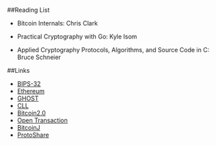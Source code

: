 ##Reading List

* Bitcoin Internals: Chris Clark

* Practical Cryptography with Go: Kyle Isom
 
* Applied Cryptography Protocols, Algorithms, and Source Code in C: Bruce Schneier

##Links

* [BIPS-32](https://github.com/bitcoin/bips/blob/master/bip-0032.mediawiki)
* [Ethereum](http://ethereum.org/ethereum.html#p1)
* [GHOST](http://www.cs.huji.ac.il/~avivz/pubs/13/btc_scalability_full.pdf)
* [CLL](http://wiki.ethereum.org/index.php/CLL)
* [Bitcoin2.0](http://voices.yahoo.com/bitcoin-20-explained-colored-coins-vs-mastercoin-vs-12475857.html)
* [Open Transaction](http://opentransactions.org)
* [BitcoinJ](https://code.google.com/p/bitcoinj/)
* [ProtoShare](https://bitcointalk.org/index.php?topic=325261.0)

